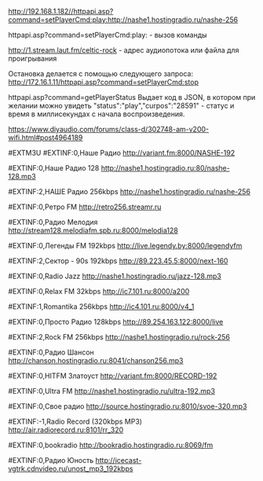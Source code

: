 http://192.168.1.182//httpapi.asp?command=setPlayerCmd:play:http://nashe1.hostingradio.ru/nashe-256


httpapi.asp?command=setPlayerCmd:play:  - вызов команды
 
http://1.stream.laut.fm/celtic-rock - адрес аудиопотока или файла для проигрывания

Остановка делается с помощью следующего запроса:
http://172.16.1.11/httpapi.asp?command=setPlayerCmd:stop


httpapi.asp?command=getPlayerStatus
Выдает код в JSON, в котором при желании можно увидеть
"status":"play","curpos":"28591" - статус и время в миллисекундах с начала воспроизведения.

https://www.diyaudio.com/forums/class-d/302748-am-v200-wifi.html#post4964189


#EXTM3U
#EXTINF:0,Наше Радио
http://variant.fm:8000/NASHE-192

#EXTINF:0,Наше Радио 128
http://nashe1.hostingradio.ru:80/nashe-128.mp3

#EXTINF:2,НАШЕ Радио 256kbps
http://nashe1.hostingradio.ru/nashe-256

#EXTINF:0,Ретро FM
http://retro256.streamr.ru

#EXTINF:0,Радио Мелодия
http://stream128.melodiafm.spb.ru:8000/melodia128

#EXTINF:0,Легенды FM 192kbps
http://live.legendy.by:8000/legendyfm

#EXTINF:2,Сектор - 90s 192kbps
http://89.223.45.5:8000/next-160

#EXTINF:0,Radio Jazz
http://nashe1.hostingradio.ru/jazz-128.mp3

#EXTINF:0,Relax FM 32kbps
http://ic7.101.ru:8000/a200

#EXTINF:1,Romantika 256kbps
http://ic4.101.ru:8000/v4_1

#EXTINF:0,Просто Радио 128kbps
http://89.254.163.122:8000/live

#EXTINF:2,Rock FM 256kbps
http://nashe1.hostingradio.ru/rock-256


#EXTINF:0,Радио Шансон
http://chanson.hostingradio.ru:8041/chanson256.mp3

#EXTINF:0,HITFM Златоуст
http://variant.fm:8000/RECORD-192

#EXTINF:0,Ultra FM
http://nashe1.hostingradio.ru/ultra-192.mp3

#EXTINF:0,Свое радио
http://source.hostingradio.ru:8010/svoe-320.mp3

#EXTINF:-1,Radio Record (320kbps MP3)
http://air.radiorecord.ru:8101/rr_320

#EXTINF:0,bookradio
http://bookradio.hostingradio.ru:8069/fm

#EXTINF:0,Радио Юность
http://icecast-vgtrk.cdnvideo.ru/unost_mp3_192kbps


